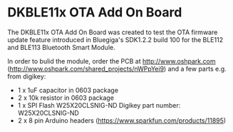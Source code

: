 DKBLE11x OTA Add On Board
=========================

The DKBLE11x OTA Add On Board was created to test the OTA firmware update feature introduced in Bluegiga's SDK1.2.2 build 100 for the BLE112 and BLE113 Bluetooth Smart Module.

In order to bulid the module, order the PCB at http://www.oshpark.com (http://www.oshpark.com/shared_projects/nWPpYei9) and a few parts e.g. from digikey:

 - 1 x 1uF capacitor in 0603 package
 - 2 x 10k resistor in 0603 package
 - 1 x SPI Flash W25X20CLSNIG-ND Digikey part number: W25X20CLSNIG-ND
 - 2 x 8 pin Arduino headers (https://www.sparkfun.com/products/11895)



